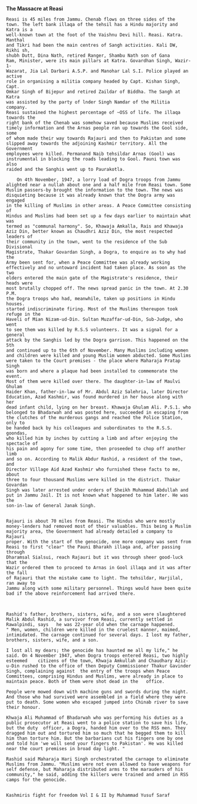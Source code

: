 **The Massacre at Reasi**

    Reasi is 45 miles from Jammu. Chenab flows on three sides of the
    town. The left bank illaqa of the tehsil has a Hindu majority and Katra is a
    well-known town at the foot of the Vaishnu Devi hill. Reasi. Katra. Manthal
    and Tikri had been the main centres of Sangh activities. Kali DW, Rikhi sh,
    shubh Dutt, Dina Nath, retired Ranger, Shambu Nath son of Gana
    Ram, Minister, were its main pillars at Katra. Govardhan Singh, Wazir-1-
    Wazarat, Jia Lal Darbari A.S.P. and Manohar Lal S.I. Police played an active
    role in organising a militia company headed by Capt. Kishan Singh, Capt.
    Omkar Singh of Bijepur and retired Zaildar of Biddha. The Sangh at Katra
    was assisted by the party of lnder Singh Namdar of the Militia company.
    Reasi sustained the highest percentage of ~OSS of life. The illaqa towards the
    right bank of the Chenab was somehow saved because Muslims received
    timely information and the Arnas people ran up towards the Gool side, some
    of whom made their way towards Rajauri and then to Pakistan and some
    slipped away towards the adjoining Kashmir territory. All the Government
    employees were killed. Permanand Naib tehsildar Arnas (Gool) was
    instrumental in blocking the roads leading to Gool. Pauni town was also
    raided and the Sanghis went up to Paurakotla.
    
        On 4th November, 1947, a lorry load of Dogra troops from Jammu
    alighted near a nullah about one and a half mile from Reasi town. Some
    Muslim passers-by brought the information to the town. The news was
    disquieting because it was already known that the Dogra army was engaged
    in the killing of Muslims in other areas. A Peace Committee consisting of
    Hindus and Muslims had been set up a few days earlier to maintain what was
    termed as "communal harmony". So, Khawaja Amkalla, Rais and Khawaja
    Aziz Din, better known as Chaudhri Aziz Din, the most respected leaders of
    their community in the town, went to the residence of the Sub Divisional
    Magistrate, Thakar Govardan Singh, a Dogra, to enquire as to why had the
    Army been sent for, when a Peace Committee was already working
    effectively and no untoward incident had taken place. As soon as the two
    elders entered the main gate of the Magistrate's residence, their heads were
    most brutally chopped off. The news spread panic in the town. At 2.30 P.M.
    the Dogra troops who had, meanwhile, taken up positions in Hindu houses.
    started indiscriminate firing. Most of the Muslims thereupon took refuge in the
    Haveli of Mian Nizam-ud-Din. Sultan Muzaffar-ud-Din, Sub-Judge, who went
    to see them was killed by R.S.S volunteers. It was a signal for a general
    attack by the Sanghis led by the Dogra garrison. This happened on the 5th
    and continued up to the 6th of November. Many Muslims including women
    and children were killed and young Muslim women abducted. Some Muslims
    were taken to the Court premises - the place where Maharaja Pratap Singh
    was born and where a plaque had been installed to commemorate the event.
    Most of them were killed over there. The daughter-in-law of Maulvi Ghulam
    Haider Khan, father-in-law of Mr. Abdul Aziz Salehria, later Director
    Education, Azad Kashmir, was found murdered in her house along with her
    dead infant child, lying on her breast. Khawaja Ghulam Ali. P.S.1. who
    belonged to Bhadarwah and was posted here, succeeded in escaping from
    the clutches of the murderous gangs and reached the Police Station, only to
    be handed back by his colleagues and subordinates to the R.S.S. goondas,
    who killed him by inches by cutting a limb and after enjoying the spectacle of
    his pain and agony for some time, then proseeded to chop off another limb
    and so on. According to Malik Abdur Rashid, a resident of the town, and
    Director Village Aid Azad Kashmir who furnished these facts to me, about
    three to four thousand Muslims were killed in the district. Thakar Govardan
    Singh was later arrested under orders of Sheikh Muhammad Abdullah and
    put in Jammu Jail. It is not known what happened to him later. He was the
    son-in-law of General Janak Singh.
    
    
    Rajauri is about 70 miles from Reasi. The Hindus who were mostly
    money-lenders had removed most of their valuables. This being a Muslim
    majority area, the Government had already detailed a company to Rajauri
    proper. With the start of the genocide, one more company was sent from
    Reasi to first "clear" the Pauni Bharakh illaqa and, after passing through
    Dharamsal Sialsui, reach Rajauri but it was through sheer good-luck that the
    Wazir ordered them to proceed to Arnas in Gool illaqa and it was after the fall
    of Rajauri that the mistake came to light. The tehsildar, Harjilal, ran away to
    Jammu along with some military personnel. Things would have been quite
    bad if the above reinforcement had arrived there.
    
    
    
    Rashid's father, brothers, sisters, wife, and a son were slaughtered Malik Abdul Rashid, a survivor from Reasi, currently settled in Rawalpindi, says   he was 22-year old when the carnage happened.
    " Men, women, children were killed in the cruelest manner, maimed, intimidated. The carnage continued for several days. I lost my father, brothers, sisters, wife, and a son.

    I lost all my dears; the genocide has haunted me all my life," he said. On 4 November 1947, when Dogra troops entered Reasi, two highly esteemed    citizens of the town, Khwaja Amkullah and Chaudhary Aziz-u-Din rushed to the office of then Deputy Commissioner Thakur Gavinder Singh, complaining against  the entry of the troops when Peace Committees, comprising Hindus and Muslims, were already in place to maintain peace. Both of them were shot dead in the   office.

    People were mowed down with machine guns and swords during the night. And those who had survived were assembled in a field where they were put to death. Some women who escaped jumped into Chinab river to save their honour.

    Khwaja Ali Muhammad of Bhadarwah who was performing his duties as a public prosecutor at Reasi went to a police station to save his life, but the duty  officer, a Dogra, handed him over to the RSS men. They dragged him out and tortured him so much that he begged them to kill him than torture him. But the barbarians cut his fingers one by one and told him 'we will send your fingers to Pakistan'. He was killed near the court premises in broad day light. "

    Rashid said Maharaja Hari Singh orchestrated the carnage to eliminate Muslims from Jammu. "Muslims were not even allowed to have weapons for self defense, but Maharaja distributed arms to the marauders of his community," he said, adding the killers were trained and armed in RSS camps for the genocide.


    Kashmiris fight for freedom Vol I & II by Muhammad Yusuf Saraf
